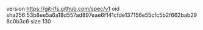 version https://git-lfs.github.com/spec/v1
oid sha256:53b8ee5a6a18d557ad897eae6f141cfde137156e55cfc5b2f662bab298c0b3c6
size 130

